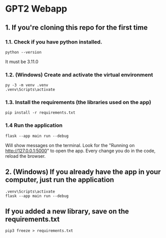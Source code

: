 # GPT2 Webapp
## 1. If you're cloning this repo for the first time
### 1.1. Check if you have python installed. 
`python --version`

It must be 3.11.0

### 1.2. (Windows) Create and activate the virtual environment 

```
py -3 -m venv .venv
.venv\Scripts\activate
```

### 1.3. Install the requirements (the libraries used on the app)
```
pip install -r requirements.txt
```

### 1.4 Run the application
```
flask --app main run --debug
```

Will show messages on the terminal. Look for the "Running on http://127.0.0.1:5000" to open the app.
Every change you do in the code, reload the browser.

## 2. (Windows) If you already have the app in your computer, just run the application
```
.venv\Scripts\activate
flask --app main run --debug
```

## If you added a new library, save on the requirements.txt
`pip3 freeze > requirements.txt`

